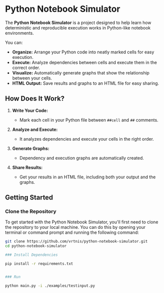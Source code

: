 # Python Notebook Simulator

The **Python Notebook Simulator** is a project designed to help learn how deterministic and reproducible execution works in Python-like notebook environments.


You can:

- **Organize:** Arrange your Python code into neatly marked cells for easy execution.
- **Execute:** Analyze dependencies between cells and execute them in the correct order.
- **Visualize:** Automatically generate graphs that show the relationship between your cells.
- **HTML Output:** Save results and graphs to an HTML file for easy sharing.

## How Does It Work? 


1. **Write Your Code:**
   - Mark each cell in your Python file between `##cell` and `##` comments.

2. **Analyze and Execute:**
   - It analyzes dependencies and execute your cells in the right order.

3. **Generate Graphs:**
   - Dependency and execution graphs are automatically created.

4. **Share Results:**
   - Get your results in an HTML file, including both your output and the graphs.


## Getting Started

### Clone the Repository

To get started with the Python Notebook Simulator, you'll first need to clone the repository to your local machine. You can do this by opening your terminal or command prompt and running the following command:

```bash
git clone https://github.com/vrtnis/python-notebook-simulator.git
cd python-notebook-simulator

### Install Dependencies 

pip install -r requirements.txt


### Run 

python main.py -i ./examples/testinput.py
